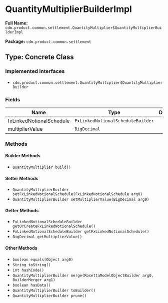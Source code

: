 # QuantityMultiplierBuilderImpl

**Full Name:** `cdm.product.common.settlement.QuantityMultiplier$QuantityMultiplierBuilderImpl`

**Package:** `cdm.product.common.settlement`

## Type: Concrete Class

### Implemented Interfaces

- `cdm.product.common.settlement.QuantityMultiplier$QuantityMultiplierBuilder`

### Fields

| Name | Type | Description |
|------|------|-------------|
| fxLinkedNotionalSchedule | `FxLinkedNotionalScheduleBuilder` |  |
| multiplierValue | `BigDecimal` |  |

### Methods

#### Builder Methods

- `QuantityMultiplier build()`

#### Setter Methods

- `QuantityMultiplierBuilder setFxLinkedNotionalSchedule(FxLinkedNotionalSchedule arg0)`
- `QuantityMultiplierBuilder setMultiplierValue(BigDecimal arg0)`

#### Getter Methods

- `FxLinkedNotionalScheduleBuilder getOrCreateFxLinkedNotionalSchedule()`
- `FxLinkedNotionalScheduleBuilder getFxLinkedNotionalSchedule()`
- `BigDecimal getMultiplierValue()`

#### Other Methods

- `boolean equals(Object arg0)`
- `String toString()`
- `int hashCode()`
- `QuantityMultiplierBuilder merge(RosettaModelObjectBuilder arg0, BuilderMerger arg1)`
- `boolean hasData()`
- `QuantityMultiplierBuilder toBuilder()`
- `QuantityMultiplierBuilder prune()`

